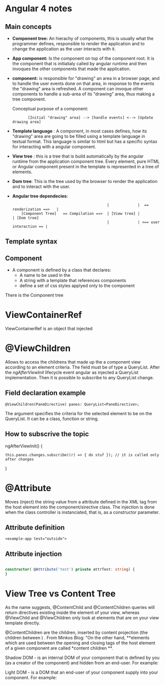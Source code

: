 # Angular 4 notes

## Main concepts

- **Component tree:** An hierachy of components, this is usually what the programmer defines, responsible to render the application and to change the application as the user interacts with it.

- **App component:** Is the component on top of the component root. It is the component that is initialialy called by angular runtime and then invoques the other components that made the application.

- **component:** is responsible for "drawing" an area in a browser page, and to handle the user events done on that area, in response to the events the "drawing" area is refreshed. A component can invoque other components to handle a sub-area of its "drawing" area, thus making a tree component.

    Conceptual purpose of a component:

             [Initial "drawing" area] --> [handle events] <--> [Update drawing area]

- **Template language** : A component, in most cases defines, how its "drawing" area are going to be filled using a template language in textual format. This language is similar to html but has a specific syntax for interacting with a angular component.

- **View tree** : this is a tree that is build automatically by the angular runtime from the application component tree. Every element, pure HTML or Angular component present in the template is represented in a tree of elements.

- **Dom tree**: This is the tree used by the browser to render the application and to interact with the user.

- **Angular tree dependecies**:

                                                 |             |  == renderization ==>   |
          [Component Tree]   == Compilation ==>  | [View tree] |                         | [Dom tree]
                                                 |             | <== user interaction == |


## Template syntax

## Component

- A component is defined by a class that declares:
    - A name to be used in the
    - A string with a template that references components
    - define a set of css styles applyed only to the component

There is the Component tree

# ViewContainerRef

ViewContainerRef is an object that injected

# @ViewChildren

Allows to access the childrens that made up the a component view according to an element criteria. The field must be of type a QueryList. After the *ngAfterViewInit* lifecycle event angular as injected a QueryList implementation. Then it is possible to subscribe to any QueryList change. 

## Field declaration example

`@ViewChildren(PaneDirective) panes: QueryList<PaneDirective>;`

The argument specifies the criteria for the selected element to be on the QueryList. It can be a class, function or string.

## How to subscrive the topic
ngAfterViewInit() {  

    this.panes.changes.subscribe((r) => { do stuf }); // it is called only after changes
}

# @Attribute 

Moves (inject) the string value from a attribute defined in the XML tag from the host element into the component/sirective class. The injection is done when the class controller is instanciated, that is, as a constructor parameter.  

## Attribute definition

`<example-app test="outside">`

## Attribute injection

```typescript

constructor( @Attribute('test') private attrTest: string) {
}

```

# View Tree vs Content Tree 


As the name suggests, @ContentChild and @ContentChildren queries will return directives existing inside the <ng-content></ng-content> element of your view, whereas @ViewChild and @ViewChildren only look at elements that are on your view template directly.

@ContentChildren are the children, inserted by content projection (the children between <ng-content></ng-content> ) . From Minkos Blog: "On the other hand, **elements which are used between the opening and closing tags of the host element of a given component are called *content children **.

Shadow DOM - is an internal DOM of your component that is defined by you (as a creator of the component) and hidden from an end-user. For example:

Light DOM - is a DOM that an end-user of your component supply into your component. For example:

